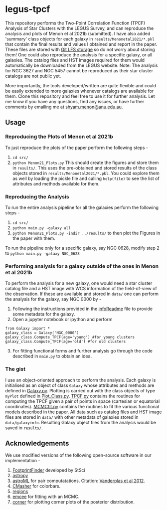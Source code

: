 # legus-tpcf
This repository performs the Two-Point Correlation Function (TPCF) Analysis of Star Clusters with the LEGUS Survey, and can reproduce the analysis and plots of
Menon et al 2021b (submitted). I have also added 'summary' class objects for 
each galaxy in `results/Menonetal2021/*.pkl` that contain the final results and values I obtained and report in the paper. 
These files are stored with [Git LFS storage](https://git-lfs.github.com) so do not worry about storing them! 
One could also reproduce the analysis for a specific galaxy, or all galaxies. The catalog files and HST images required for them would automatically be downloaded
from the LEGUS website. Note: The analysis for NGC 3627 and NGC 5457 cannot be reproduced as their star cluster catalogs are not public yet. 

More importantly, the tools developed/written are quite flexible and could be easily extended to more galaxies whenever catalogs are available for them.
Clone this repository and feel free to use it for further analysis. 
Let me know if you have any questions, find any issues, or have further comments by emailing me at shyam.menon@anu.edu.au. 

## Usage

### Reproducing the Plots of Menon et al 2021b
To just reproduce the plots of the paper perform the following steps - 
1. `cd src/`
2. `python Menon21_Plots.py`
This should create the figures and store them in `results/`. This uses the pre-obtained and stored results of the class objects stored in `results/Menonetal2021/*.pkl`. 
You could explore them as well by loading the pickle file and calling `help(file)` to see the list of attributes and methods available for them. 

### Reproducing the Analysis
To run the entire analysis pipeline for all the galaxies perform the following steps - 
1. `cd src/`
2. `python main.py -galaxy all`
3. `python Menon21_Plots.py -indir ../results/` to then plot the Figures in the paper with them. 

To run the pipeline only for a specific galaxy, say NGC 0628, modify step 2 to `python main.py -galaxy NGC_0628`

### Performing analysis for a galaxy outside of the ones in Menon et al 2021b
To perform the analysis for a new galaxy, one would need a star cluster catalog file and a HST image with WCS information of the field-of-view of the observation. 
If these are available and stored in `data/` one can perform the analysis for the galaxy, say NGC 0000 by - 
1. Following the instructions provided in the [infoReadme](data/galaxyinfo/infoReadme) file to provide some metadata for the galaxy. 
2. Open a jupyter notebook or ipython and perform 
```
from Galaxy import *
galaxy_class = Galaxy('NGC_0000')
galaxy_class.Compute_TPCF(age='young') #for young clusters
galaxy_class.Compute_TPCF(age='old') #for old clusters
```
3. For fitting functional forms and further analysis go through the code described in `main.py` to obtain an idea. 


### The gist
I use an object-oriented approach to perform the analysis. Each galaxy is initialised as an object of class `Galaxy` whose attributes 
and methods are defined in [Galaxy.py](src/Galaxy.py). Plotting is carried out with the class objects of type `myPlot` defined in [Plot_Class.py](src/Plot_Class.py).
[TPCF.py](src/TPCF.py) contains the routines for computing the TPCF given a pair of points in space (cartesian or equatorial coordinates). 
[MCMCfit.py](src/MCMCfit.py) contains the routines to fit the various functional models described in the paper. 
All data such as catalog files and HST image files are stored in `data/` with other metadata of galaxies stored in `data/galaxyinfo`.
Resulting Galaxy object files from the analysis would be saved in `results/`. 

## Acknowledgements
We use modified versions of the following open-source software in our implementation - 
1. [FootprintFinder](http://hla.stsci.edu/Footprintfinder/FootprintFinder.html) developed by StSci
2. [astropy](https://github.com/astropy/astropy) 
3. [astroML](http://github.com/astroML/astroML) for pair computatations. Citation: [Vanderplas et al 2012](https://ieeexplore.ieee.org/document/6382200). 
4. [CMasher](https://github.com/1313e/CMasher) for colorbars. 
5. [regions](https://github.com/astropy/regions)
6. [emcee](https://github.com/dfm/emcee) for fitting with an MCMC. 
7. [corner](https://github.com/dfm/corner.py) for plotting corner plots of the posterior distribution. 
